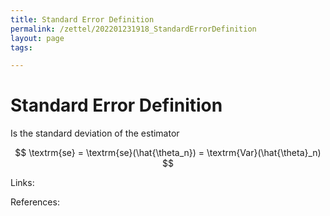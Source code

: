 ```yaml
---
title: Standard Error Definition
permalink: /zettel/202201231918_StandardErrorDefinition
layout: page
tags: 

---
```

# Standard Error Definition

Is the standard deviation of the estimator

$$
\textrm{se} = \textrm{se}(\hat{\theta_n}) = \textrm{Var}(\hat{\theta}_n)
$$

Links: 

References: 

